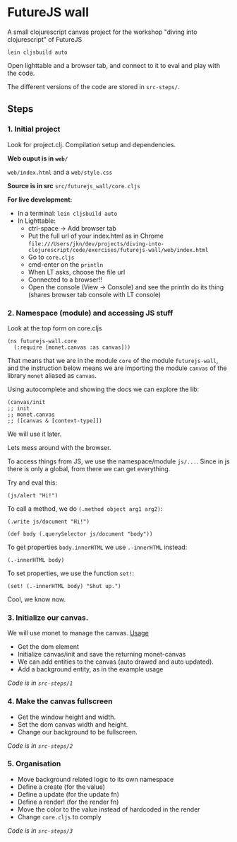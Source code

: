 
FutureJS wall
=============

A small clojurescript canvas project for the workshop "diving into
clojurescript" of FutureJS

```
lein cljsbuild auto
```

Open lighttable and a browser tab, and connect to it to eval and play with the
code.

The different versions of the code are stored in `src-steps/`.


Steps
-----

### 1. Initial project

Look for project.clj. Compilation setup and dependencies.

**Web ouput is in `web/`**

`web/index.html` and a `web/style.css`

**Source is in src**
`src/futurejs_wall/core.cljs`

**For live development:**

* In a terminal: `lein cljsbuild auto`
* In Lighttable:
  * ctrl-space -> Add browser tab
  * Put the full url of your index.html as in Chrome
    `file:///Users/jkn/dev/projects/diving-into-clojurescript/code/exercises/futurejs-wall/web/index.html`
  * Go to `core.cljs`
  * cmd-enter on the `println`
  * When LT asks, choose the file url
  * Connected to a browser!!
  * Open the console (View -> Console) and see the println do its thing (shares browser tab console with LT console)


### 2. Namespace (module) and accessing JS stuff

Look at the top form on core.cljs

```
(ns futurejs-wall.core
  (:require [monet.canvas :as canvas]))
```

That means that we are in the module `core` of the module `futurejs-wall`, and the instruction below means we are importing the module `canvas` of the library `monet` aliased as `canvas`.

Using autocomplete and showing the docs we can explore the lib:

```
(canvas/init
;; init
;; monet.canvas
;; ([canvas & [context-type]])
```

We will use it later.

Lets mess around with the browser.

To access things from JS, we use the namespace/module `js/...`. Since in js there is only a global, from there we can get everything.

Try and eval this:

```
(js/alert "Hi!")
```

To call a method, we do `(.method object arg1 arg2)`:

```
(.write js/document "Hi!")
```

```
(def body (.querySelector js/document "body"))
```

To get properties `body.innerHTML` we use `.-innerHTML` instead:

```
(.-innerHTML body)
```

To set properties, we use the function `set!`:

```
(set! (.-innerHTML body) "Shut up.")
```

Cool, we know now.


### 3. Initialize our canvas.

We will use monet to manage the canvas. [Usage](https://github.com/rm-hull/monet)

* Get the dom element
* Initialize canvas/init and save the returning monet-canvas
* We can add entities to the canvas (auto drawed and auto updated).
* Add a background entity, as in the example usage

*Code is in `src-steps/1`*

### 4. Make the canvas fullscreen

* Get the window height and width.
* Set the dom canvas width and height.
* Change our background to be fullscreen.

*Code is in `src-steps/2`*

### 5. Organisation

* Move background related logic to its own namespace
* Define a create (for the value)
* Define a update (for the update fn)
* Define a render! (for the render fn)
* Move the color to the value instead of hardcoded in the render
* Change `core.cljs` to comply

*Code is in `src-steps/3`*


